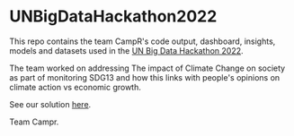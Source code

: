 # UNBigDataHackathon2022

This repo contains the team CampR's code output, dashboard, insights, models and datasets used in the [UN Big Data Hackathon 2022](https://unstats.un.org/bigdata/events/2022/hackathon/).

The team worked on addressing The impact of Climate Change on society as part of monitoring SDG13 and how this links with people's opinions on climate action vs economic growth.

See our solution [here](https://gretatimaite.github.io/campr/).

Team Campr.
